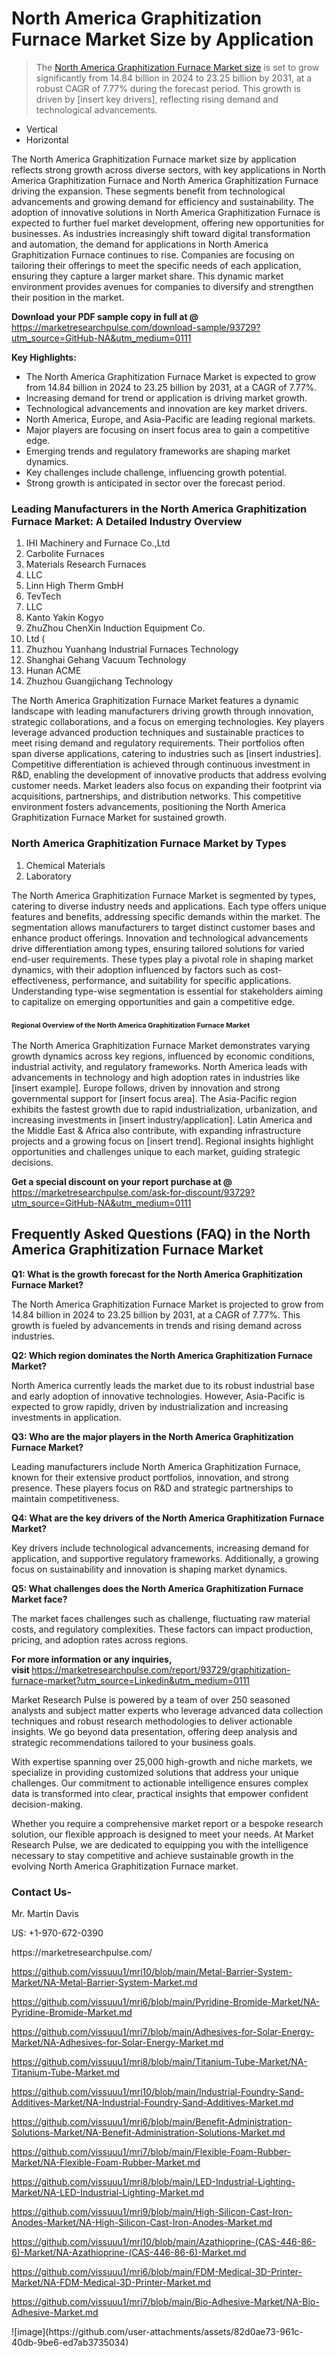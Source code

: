 <h1>North America Graphitization Furnace Market&nbsp;Size by Application</h1><blockquote><p>The <a href="https://marketresearchpulse.com/download-sample/93729?utm_source=GitHub-NA&amp;utm_medium=0111">North America Graphitization Furnace Market size</a> is set to grow significantly from 14.84 billion in 2024 to 23.25 billion by 2031, at a robust CAGR of 7.77% during the forecast period. This growth is driven by [insert key drivers], reflecting rising demand and technological advancements.</p></blockquote><ul><li>Vertical<li> Horizontal</li></ul><p>The North America Graphitization Furnace market size by application reflects strong growth across diverse sectors, with key applications in North America Graphitization Furnace and North America Graphitization Furnace driving the expansion. These segments benefit from technological advancements and growing demand for efficiency and sustainability. The adoption of innovative solutions in North America Graphitization Furnace is expected to further fuel market development, offering new opportunities for businesses. As industries increasingly shift toward digital transformation and automation, the demand for applications in North America Graphitization Furnace continues to rise. Companies are focusing on tailoring their offerings to meet the specific needs of each application, ensuring they capture a larger market share. This dynamic market environment provides avenues for companies to diversify and strengthen their position in the market.</p><p><strong>Download your PDF sample copy in full at @ </strong><a href="https://marketresearchpulse.com/download-sample/93729?utm_source=GitHub-NA&amp;utm_medium=0111">https://marketresearchpulse.com/download-sample/93729?utm_source=GitHub-NA&amp;utm_medium=0111</a></p><p><strong>Key Highlights: </strong></p><ul><li>The North America Graphitization Furnace Market is expected to grow from 14.84 billion in 2024 to 23.25 billion by 2031, at a CAGR of 7.77%.</li><li>Increasing demand for trend or application is driving market growth.</li><li>Technological advancements and innovation are key market drivers.</li><li>North America, Europe, and Asia-Pacific are leading regional markets.</li><li>Major players are focusing on insert focus area to gain a competitive edge.</li><li>Emerging trends and regulatory frameworks are shaping market dynamics.</li><li>Key challenges include challenge, influencing growth potential.</li><li>Strong growth is anticipated in sector over the forecast period.</li></ul><h3>Leading Manufacturers in the North America Graphitization Furnace Market: A Detailed Industry Overview</h3><ol><li>IHI Machinery and Furnace Co.,Ltd</li><li>Carbolite Furnaces</li><li>Materials Research Furnaces</li><li>LLC</li><li>Linn High Therm GmbH</li><li>TevTech</li><li>LLC</li><li>Kanto Yakin Kogyo</li><li>ZhuZhou ChenXin Induction Equipment Co.</li><li>Ltd (</li><li>Zhuzhou Yuanhang Industrial Furnaces Technology</li><li>Shanghai Gehang Vacuum Technology</li><li>Hunan ACME</li><li>Zhuzhou Guangjichang Technology</li></ol><div class="flex max-w-full flex-col flex-grow"><div class="min-h-8 text-message flex w-full flex-col items-end gap-2 whitespace-normal break-words [.text-message+&amp;]:mt-5" dir="auto" data-message-author-role="assistant" data-message-id="fd8432e4-4910-450d-b182-61b7bfb0a01f" data-message-model-slug="gpt-4o"><div class="flex w-full flex-col gap-1 empty:hidden first:pt-[3px]"><div class="markdown prose w-full break-words dark:prose-invert light"><p>The North America Graphitization Furnace Market features a dynamic landscape with leading manufacturers driving growth through innovation, strategic collaborations, and a focus on emerging technologies. Key players leverage advanced production techniques and sustainable practices to meet rising demand and regulatory requirements. Their portfolios often span diverse applications, catering to industries such as [insert industries]. Competitive differentiation is achieved through continuous investment in R&amp;D, enabling the development of innovative products that address evolving customer needs. Market leaders also focus on expanding their footprint via acquisitions, partnerships, and distribution networks. This competitive environment fosters advancements, positioning the North America Graphitization Furnace Market for sustained growth.</p></div></div></div></div><h3>North America Graphitization Furnace Market by Types</h3><ol><li>Chemical Materials<li> Laboratory</li></ol><div class="flex max-w-full flex-col flex-grow"><div class="min-h-8 text-message flex w-full flex-col items-end gap-2 whitespace-normal break-words [.text-message+&amp;]:mt-5" dir="auto" data-message-author-role="assistant" data-message-id="084470be-0bb7-4664-bddf-5156b4f41249" data-message-model-slug="gpt-4o-mini"><div class="flex w-full flex-col gap-1 empty:hidden first:pt-[3px]"><div class="markdown prose w-full break-words dark:prose-invert light"><p>The North America Graphitization Furnace Market is segmented by types, catering to diverse industry needs and applications. Each type offers unique features and benefits, addressing specific demands within the market. The segmentation allows manufacturers to target distinct customer bases and enhance product offerings. Innovation and technological advancements drive differentiation among types, ensuring tailored solutions for varied end-user requirements. These types play a pivotal role in shaping market dynamics, with their adoption influenced by factors such as cost-effectiveness, performance, and suitability for specific applications. Understanding type-wise segmentation is essential for stakeholders aiming to capitalize on emerging opportunities and gain a competitive edge.</p></div></div></div></div><h3><span style="font-size: 11px;">Regional Overview of the North America Graphitization Furnace Market</span></h3><div class="flex max-w-full flex-col flex-grow"><div class="min-h-8 text-message flex w-full flex-col items-end gap-2 whitespace-normal break-words [.text-message+&amp;]:mt-5" dir="auto" data-message-author-role="assistant" data-message-id="e9038762-ce64-4e30-91c9-9bd413514231" data-message-model-slug="gpt-4o-mini"><div class="flex w-full flex-col gap-1 empty:hidden first:pt-[3px]"><div class="markdown prose w-full break-words dark:prose-invert light"><p>The North America Graphitization Furnace Market demonstrates varying growth dynamics across key regions, influenced by economic conditions, industrial activity, and regulatory frameworks. North America leads with advancements in technology and high adoption rates in industries like [insert example]. Europe follows, driven by innovation and strong governmental support for [insert focus area]. The Asia-Pacific region exhibits the fastest growth due to rapid industrialization, urbanization, and increasing investments in [insert industry/application]. Latin America and the Middle East &amp; Africa also contribute, with expanding infrastructure projects and a growing focus on [insert trend]. Regional insights highlight opportunities and challenges unique to each market, guiding strategic decisions.</p></div></div></div></div><p><strong>Get a special discount on your report purchase at @ </strong><a href="https://marketresearchpulse.com/ask-for-discount/93729?utm_source=GitHub-NA&amp;utm_medium=0111">https://marketresearchpulse.com/ask-for-discount/93729?utm_source=GitHub-NA&amp;utm_medium=0111</a></p><h2>Frequently Asked Questions (FAQ) in the North America Graphitization Furnace Market</h2><p><strong>Q1: What is the growth forecast for the North America Graphitization Furnace Market?</strong></p><p>The North America Graphitization Furnace Market is projected to grow from 14.84 billion in 2024 to 23.25 billion by 2031, at a CAGR of 7.77%. This growth is fueled by advancements in trends and rising demand across industries.</p><p><strong>Q2: Which region dominates the North America Graphitization Furnace Market?</strong></p><p>North America currently leads the market due to its robust industrial base and early adoption of innovative technologies. However, Asia-Pacific is expected to grow rapidly, driven by industrialization and increasing investments in application.</p><p><strong>Q3: Who are the major players in the North America Graphitization Furnace Market?</strong></p><p>Leading manufacturers include North America Graphitization Furnace, known for their extensive product portfolios, innovation, and strong presence. These players focus on R&amp;D and strategic partnerships to maintain competitiveness.</p><p><strong>Q4: What are the key drivers of the North America Graphitization Furnace Market?</strong></p><p>Key drivers include technological advancements, increasing demand for application, and supportive regulatory frameworks. Additionally, a growing focus on sustainability and innovation is shaping market dynamics.</p><p><strong>Q5: What challenges does the North America Graphitization Furnace Market face?</strong></p><p>The market faces challenges such as challenge, fluctuating raw material costs, and regulatory complexities. These factors can impact production, pricing, and adoption rates across regions.</p><p><strong>For more information or any inquiries, visit&nbsp;</strong><a href="https://marketresearchpulse.com/report/93729/graphitization-furnace-market?utm_source=Linkedin&utm_medium=0111">https://marketresearchpulse.com/report/93729/graphitization-furnace-market?utm_source=Linkedin&utm_medium=0111</a></p><p>Market Research Pulse is powered by a team of over 250 seasoned analysts and subject matter experts who leverage advanced data collection techniques and robust research methodologies to deliver actionable insights. We go beyond data presentation, offering deep analysis and strategic recommendations tailored to your business goals.</p><p>With expertise spanning over 25,000 high-growth and niche markets, we specialize in providing customized solutions that address your unique challenges. Our commitment to actionable intelligence ensures complex data is transformed into clear, practical insights that empower confident decision-making.</p><p>Whether you require a comprehensive market report or a bespoke research solution, our flexible approach is designed to meet your needs. At Market Research Pulse, we are dedicated to equipping you with the intelligence necessary to stay competitive and achieve sustainable growth in the evolving North America Graphitization Furnace market.</p><h3><strong>Contact Us-</strong></h3><p>Mr. Martin Davis</p><p>US: +1-970-672-0390</p><p>https://marketresearchpulse.com/</p><p><a href="https://github.com/vissuuu1/mri10/blob/main/Metal-Barrier-System-Market/NA-Metal-Barrier-System-Market.md">https://github.com/vissuuu1/mri10/blob/main/Metal-Barrier-System-Market/NA-Metal-Barrier-System-Market.md</a></p><p><a href="https://github.com/vissuuu1/mri6/blob/main/Pyridine-Bromide-Market/NA-Pyridine-Bromide-Market.md">https://github.com/vissuuu1/mri6/blob/main/Pyridine-Bromide-Market/NA-Pyridine-Bromide-Market.md</a></p><p><a href="https://github.com/vissuuu1/mri7/blob/main/Adhesives-for-Solar-Energy-Market/NA-Adhesives-for-Solar-Energy-Market.md">https://github.com/vissuuu1/mri7/blob/main/Adhesives-for-Solar-Energy-Market/NA-Adhesives-for-Solar-Energy-Market.md</a></p><p><a href="https://github.com/vissuuu1/mri8/blob/main/Titanium-Tube-Market/NA-Titanium-Tube-Market.md">https://github.com/vissuuu1/mri8/blob/main/Titanium-Tube-Market/NA-Titanium-Tube-Market.md</a></p><p><a href="https://github.com/vissuuu1/mri10/blob/main/Industrial-Foundry-Sand-Additives-Market/NA-Industrial-Foundry-Sand-Additives-Market.md">https://github.com/vissuuu1/mri10/blob/main/Industrial-Foundry-Sand-Additives-Market/NA-Industrial-Foundry-Sand-Additives-Market.md</a></p><p><a href="https://github.com/vissuuu1/mri6/blob/main/Benefit-Administration-Solutions-Market/NA-Benefit-Administration-Solutions-Market.md">https://github.com/vissuuu1/mri6/blob/main/Benefit-Administration-Solutions-Market/NA-Benefit-Administration-Solutions-Market.md</a></p><p><a href="https://github.com/vissuuu1/mri7/blob/main/Flexible-Foam-Rubber-Market/NA-Flexible-Foam-Rubber-Market.md">https://github.com/vissuuu1/mri7/blob/main/Flexible-Foam-Rubber-Market/NA-Flexible-Foam-Rubber-Market.md</a></p><p><a href="https://github.com/vissuuu1/mri8/blob/main/LED-Industrial-Lighting-Market/NA-LED-Industrial-Lighting-Market.md">https://github.com/vissuuu1/mri8/blob/main/LED-Industrial-Lighting-Market/NA-LED-Industrial-Lighting-Market.md</a></p><p><a href="https://github.com/vissuuu1/mri9/blob/main/High-Silicon-Cast-Iron-Anodes-Market/NA-High-Silicon-Cast-Iron-Anodes-Market.md">https://github.com/vissuuu1/mri9/blob/main/High-Silicon-Cast-Iron-Anodes-Market/NA-High-Silicon-Cast-Iron-Anodes-Market.md</a></p><p><a href="https://github.com/vissuuu1/mri10/blob/main/Azathioprine-(CAS-446-86-6)-Market/NA-Azathioprine-(CAS-446-86-6)-Market.md">https://github.com/vissuuu1/mri10/blob/main/Azathioprine-(CAS-446-86-6)-Market/NA-Azathioprine-(CAS-446-86-6)-Market.md</a></p><p><a href="https://github.com/vissuuu1/mri6/blob/main/FDM-Medical-3D-Printer-Market/NA-FDM-Medical-3D-Printer-Market.md">https://github.com/vissuuu1/mri6/blob/main/FDM-Medical-3D-Printer-Market/NA-FDM-Medical-3D-Printer-Market.md</a></p><p><a href="https://github.com/vissuuu1/mri7/blob/main/Bio-Adhesive-Market/NA-Bio-Adhesive-Market.md">https://github.com/vissuuu1/mri7/blob/main/Bio-Adhesive-Market/NA-Bio-Adhesive-Market.md</a></p>
![image](https://github.com/user-attachments/assets/82d0ae73-961c-40db-9be6-ed7ab3735034)
